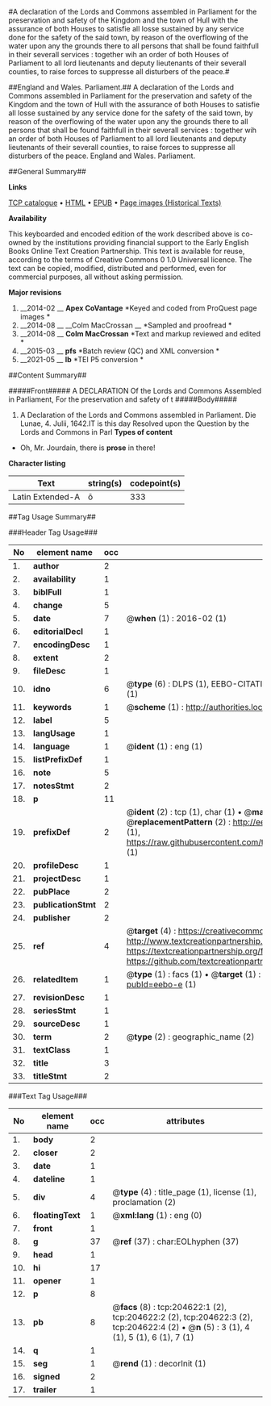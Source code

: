 #A declaration of the Lords and Commons assembled in Parliament for the preservation and safety of the Kingdom and the town of Hull with the assurance of both Houses to satisfie all losse sustained by any service done for the safety of the said town, by reason of the overflowing of the water upon any the grounds there to all persons that shall be found faithfull in their severall services : together wih an order of both Houses of Parliament to all lord lieutenants and deputy lieutenants of their severall counties, to raise forces to suppresse all disturbers of the peace.#

##England and Wales. Parliament.##
A declaration of the Lords and Commons assembled in Parliament for the preservation and safety of the Kingdom and the town of Hull with the assurance of both Houses to satisfie all losse sustained by any service done for the safety of the said town, by reason of the overflowing of the water upon any the grounds there to all persons that shall be found faithfull in their severall services : together wih an order of both Houses of Parliament to all lord lieutenants and deputy lieutenants of their severall counties, to raise forces to suppresse all disturbers of the peace.
England and Wales. Parliament.

##General Summary##

**Links**

[TCP catalogue](http://www.ota.ox.ac.uk/tcp/)  • 
[HTML](http://tei.it.ox.ac.uk/tcp/Texts-HTML/free/B21/B21943.html)  • 
[EPUB](http://tei.it.ox.ac.uk/tcp/Texts-EPUB/free/B21/B21943.epub) • 
[Page images (Historical Texts)](https://historicaltexts.jisc.ac.uk/eebo-10268505e)

**Availability**

This keyboarded and encoded edition of the work described above is co-owned by the
    institutions providing financial support to the Early English Books Online Text Creation
    Partnership. This text is available for reuse, according to the terms of  Creative Commons 0 1.0 Universal
    licence. The text can be copied, modified, distributed and performed, even for commercial
    purposes, all without asking permission.

**Major revisions**

1. __2014-02 __ __Apex CoVantage__ *Keyed and coded from ProQuest page images *
1. __2014-08 __ __Colm MacCrossan __ *Sampled and proofread *
1. __2014-08 __ __Colm MacCrossan__ *Text and markup reviewed and edited *
1. __2015-03 __ __pfs__ *Batch review (QC) and XML conversion *
1. __2021-05 __ __lb__ *TEI P5 conversion *

##Content Summary##

#####Front#####
A DECLARATION Of the Lords and Commons Assembled in Parliament, For the preservation and safety of t
#####Body#####

1. A Declaration of the Lords and Commons assembled in Parliament.
Die Lunae, 4. Julii, 1642.IT is this day Resolved upon the Question by the Lords and Commons in Parl
**Types of content**

  * Oh, Mr. Jourdain, there is **prose** in there!

**Character listing**


|Text|string(s)|codepoint(s)|
|---|---|---|
|Latin Extended-A|ō|333|

##Tag Usage Summary##

###Header Tag Usage###

|No|element name|occ|attributes|
|---|---|---|---|
|1.|__author__|2||
|2.|__availability__|1||
|3.|__biblFull__|1||
|4.|__change__|5||
|5.|__date__|7| @__when__ (1) : 2016-02 (1)|
|6.|__editorialDecl__|1||
|7.|__encodingDesc__|1||
|8.|__extent__|2||
|9.|__fileDesc__|1||
|10.|__idno__|6| @__type__ (6) : DLPS (1), EEBO-CITATION (1), VID (1), EEBO-PROQUEST (1), STC (1), OCLC (1)|
|11.|__keywords__|1| @__scheme__ (1) : http://authorities.loc.gov/ (1)|
|12.|__label__|5||
|13.|__langUsage__|1||
|14.|__language__|1| @__ident__ (1) : eng (1)|
|15.|__listPrefixDef__|1||
|16.|__note__|5||
|17.|__notesStmt__|2||
|18.|__p__|11||
|19.|__prefixDef__|2| @__ident__ (2) : tcp (1), char (1)  •  @__matchPattern__ (2) : ([0-9\-]+):([0-9IVX]+) (1), (.+) (1)  •  @__replacementPattern__ (2) : http://eebo.chadwyck.com/downloadtiff?vid=$1&page=$2 (1), https://raw.githubusercontent.com/textcreationpartnership/Texts/master/tcpchars.xml#$1 (1)|
|20.|__profileDesc__|1||
|21.|__projectDesc__|1||
|22.|__pubPlace__|2||
|23.|__publicationStmt__|2||
|24.|__publisher__|2||
|25.|__ref__|4| @__target__ (4) : https://creativecommons.org/publicdomain/zero/1.0/ (1), http://www.textcreationpartnership.org/docs/. (1), https://textcreationpartnership.org/faq/#faq05 (1), https://github.com/textcreationpartnership (1)|
|26.|__relatedItem__|1| @__type__ (1) : facs (1)  •  @__target__ (1) : https://data.historicaltexts.jisc.ac.uk/view?pubId=eebo-e (1)|
|27.|__revisionDesc__|1||
|28.|__seriesStmt__|1||
|29.|__sourceDesc__|1||
|30.|__term__|2| @__type__ (2) : geographic_name (2)|
|31.|__textClass__|1||
|32.|__title__|3||
|33.|__titleStmt__|2||


###Text Tag Usage###

|No|element name|occ|attributes|
|---|---|---|---|
|1.|__body__|2||
|2.|__closer__|2||
|3.|__date__|1||
|4.|__dateline__|1||
|5.|__div__|4| @__type__ (4) : title_page (1), license (1), proclamation (2)|
|6.|__floatingText__|1| @__xml:lang__ (1) : eng (0)|
|7.|__front__|1||
|8.|__g__|37| @__ref__ (37) : char:EOLhyphen (37)|
|9.|__head__|1||
|10.|__hi__|17||
|11.|__opener__|1||
|12.|__p__|8||
|13.|__pb__|8| @__facs__ (8) : tcp:204622:1 (2), tcp:204622:2 (2), tcp:204622:3 (2), tcp:204622:4 (2)  •  @__n__ (5) : 3 (1), 4 (1), 5 (1), 6 (1), 7 (1)|
|14.|__q__|1||
|15.|__seg__|1| @__rend__ (1) : decorInit (1)|
|16.|__signed__|2||
|17.|__trailer__|1||
